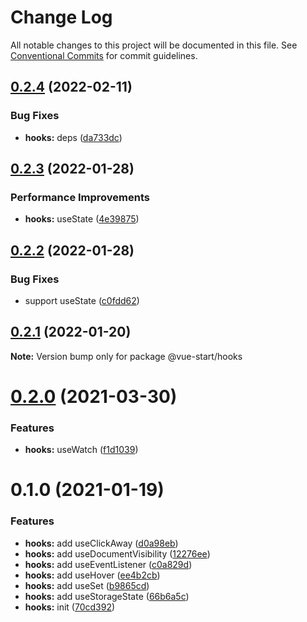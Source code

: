 # Change Log

All notable changes to this project will be documented in this file.
See [Conventional Commits](https://conventionalcommits.org) for commit guidelines.

## [0.2.4](https://github.com/zxeryu/vue-start/compare/@vue-start/hooks@0.2.3...@vue-start/hooks@0.2.4) (2022-02-11)

### Bug Fixes

- **hooks:** deps ([da733dc](https://github.com/zxeryu/vue-start/commit/da733dce0a1702b636af2b62ef5e85e886aeda9c))

## [0.2.3](https://github.com/zxeryu/vue-start/compare/@vue-start/hooks@0.2.2...@vue-start/hooks@0.2.3) (2022-01-28)

### Performance Improvements

- **hooks:** useState ([4e39875](https://github.com/zxeryu/vue-start/commit/4e39875a6eca5f80f4a1a541ff20fe84cd6dbc58))

## [0.2.2](https://github.com/zxeryu/vue-start/compare/@vue-start/hooks@0.2.1...@vue-start/hooks@0.2.2) (2022-01-28)

### Bug Fixes

- support useState ([c0fdd62](https://github.com/zxeryu/vue-start/commit/c0fdd626baa098eedbb472d615096148edd57ac3))

## [0.2.1](https://github.com/zxeryu/vue-start/compare/@vue-start/hooks@0.2.0...@vue-start/hooks@0.2.1) (2022-01-20)

**Note:** Version bump only for package @vue-start/hooks

# [0.2.0](https://github.com/zxeryu/vue-start/compare/@vue-start/hooks@0.1.0...@vue-start/hooks@0.2.0) (2021-03-30)

### Features

- **hooks:** useWatch ([f1d1039](https://github.com/zxeryu/vue-start/commit/f1d1039d9ddcae96093bd5d1768652677215f483))

# 0.1.0 (2021-01-19)

### Features

- **hooks:** add useClickAway ([d0a98eb](https://github.com/zxeryu/vue-start/commit/d0a98ebd91840f802042bf6d217564a3814a841d))
- **hooks:** add useDocumentVisibility ([12276ee](https://github.com/zxeryu/vue-start/commit/12276ee0683d8fbae7088b147bfc3448c4ecebfc))
- **hooks:** add useEventListener ([c0a829d](https://github.com/zxeryu/vue-start/commit/c0a829ddcb719d64f80ca096b3fb461d96ce4d6c))
- **hooks:** add useHover ([ee4b2cb](https://github.com/zxeryu/vue-start/commit/ee4b2cbdbd3b415d05086da8f0be00edb3874b42))
- **hooks:** add useSet ([b9865cd](https://github.com/zxeryu/vue-start/commit/b9865cd5a5074cb695174d3e9310c7398c37cf30))
- **hooks:** add useStorageState ([66b6a5c](https://github.com/zxeryu/vue-start/commit/66b6a5c8a25d5bdab8ebaa7c58c4c6c354438a07))
- **hooks:** init ([70cd392](https://github.com/zxeryu/vue-start/commit/70cd39262b903fa1dd5ea1e33e332269ed8d0ac2))
